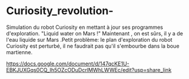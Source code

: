 # Curiosity_revolution-
Simulation du robot Curiosity  en mettant à jour ses programmes d'exploration. "Liquid water on Mars !"  Maintenant , on est sûrs, il y a de l'eau liquide sur Mars .Petit problème: le plan d'exploration du robot Curiosity est perturbé, il ne faudrait pas qu'il s'embourbe dans la boue martienne.

  https://docs.google.com/document/d/147qcKE1U-EBKJUXGqs0CQ_Ih5OZcODuDcrlMWhLWWEc/edit?usp=share_link 
  
